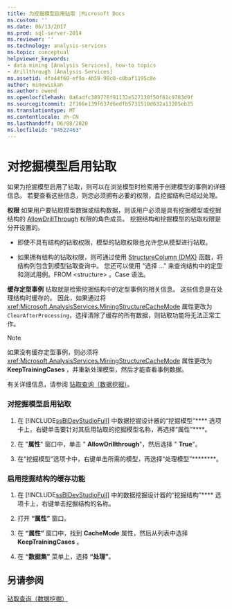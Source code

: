 ```yaml
---
title: 为挖掘模型启用钻取 |Microsoft Docs
ms.custom: ''
ms.date: 06/13/2017
ms.prod: sql-server-2014
ms.reviewer: ''
ms.technology: analysis-services
ms.topic: conceptual
helpviewer_keywords:
- data mining [Analysis Services], how-to topics
- drillthrough [Analysis Services]
ms.assetid: 4fa44f60-ef9a-4b59-98c0-c0baf1195c8e
author: minewiskan
ms.author: owend
ms.openlocfilehash: 0a6adfc389776f91132e527130f50f61c9783d9f
ms.sourcegitcommit: 2f166e139f637d6edfb5731510d632a13205eb25
ms.translationtype: MT
ms.contentlocale: zh-CN
ms.lasthandoff: 06/08/2020
ms.locfileid: "84522463"
---
```

# <a name="enable-drillthrough-for-a-mining-model"></a>对挖掘模型启用钻取
  如果为挖掘模型启用了钻取，则可以在浏览模型时检索用于创建模型的事例的详细信息。 若要查看这些信息，则您必须拥有必要的权限，且挖掘结构已经过处理。  
  
 **权限** 如果用户要钻取模型数据或结构数据，则该用户必须是具有挖掘模型或挖掘结构的 [AllowDrillThrough](https://docs.microsoft.com/bi-reference/assl/properties/allowdrillthrough-element-assl) 权限的角色成员。 挖掘结构和挖掘模型的钻取权限是分开设置的。  
  
-   即使不具有结构的钻取权限，模型的钻取权限也允许您从模型进行钻取。  
  
-   如果拥有结构的钻取权限，则可通过使用 [StructureColumn (DMX)](/sql/dmx/structurecolumn-dmx) 函数，将结构列包含到模型钻取查询中。 您还可以使用 "选择 ..." 来查询结构中的定型和测试用例。FROM \<structure> 。Case 语法。  
  
 **缓存定型事例** 钻取就是检索挖掘结构中的定型事例的相关信息。 这些信息是在处理结构时缓存的。 因此，如果通过将 <xref:Microsoft.AnalysisServices.MiningStructureCacheMode> 属性更改为 `ClearAfterProcessing`，选择清除了缓存的所有数据，则钻取功能将无法正常工作。  
  
> [!NOTE]  
>  如果没有缓存定型事例，则必须将 <xref:Microsoft.AnalysisServices.MiningStructureCacheMode> 属性更改为 **KeepTrainingCases** ，并重新处理模型，然后才能查看事例数据。  
  
 有关详细信息，请参阅 [钻取查询（数据挖掘）](drillthrough-queries-data-mining.md)。  
  
### <a name="to-enable-drillthrough-on-a-mining-model"></a>对挖掘模型启用钻取  
  
1.  在 [!INCLUDE[ssBIDevStudioFull](../../includes/ssbidevstudiofull-md.md)] 中数据挖掘设计器的“挖掘模型”**** 选项卡上，右键单击要针对其启用钻取的挖掘模型名称，再选择“属性”****。  
  
2.  在 "**属性**" 窗口中，单击 " **AllowDrillthrough**"，然后选择 " **True**"。  
  
3.  在“挖掘模型”选项卡中，右键单击所需的模型，再选择“处理模型”********。  
  
### <a name="to-enable-caching-for-a-mining-structure"></a>启用挖掘结构的缓存功能  
  
1.  在 [!INCLUDE[ssBIDevStudioFull](../../includes/ssbidevstudiofull-md.md)] 中的数据挖掘设计器的“挖掘结构”**** 选项卡上，右键单击挖掘结构的名称。  
  
2.  打开 **“属性”** 窗口。  
  
3.  在 **“属性”** 窗口中，找到 **CacheMode** 属性，然后从列表中选择 **KeepTrainingCases** 。  
  
4.  在 **“数据集”** 菜单上，选择 **“处理”**。  
  
## <a name="see-also"></a>另请参阅  
 [钻取查询（数据挖掘）](drillthrough-queries-data-mining.md)  
  
  
